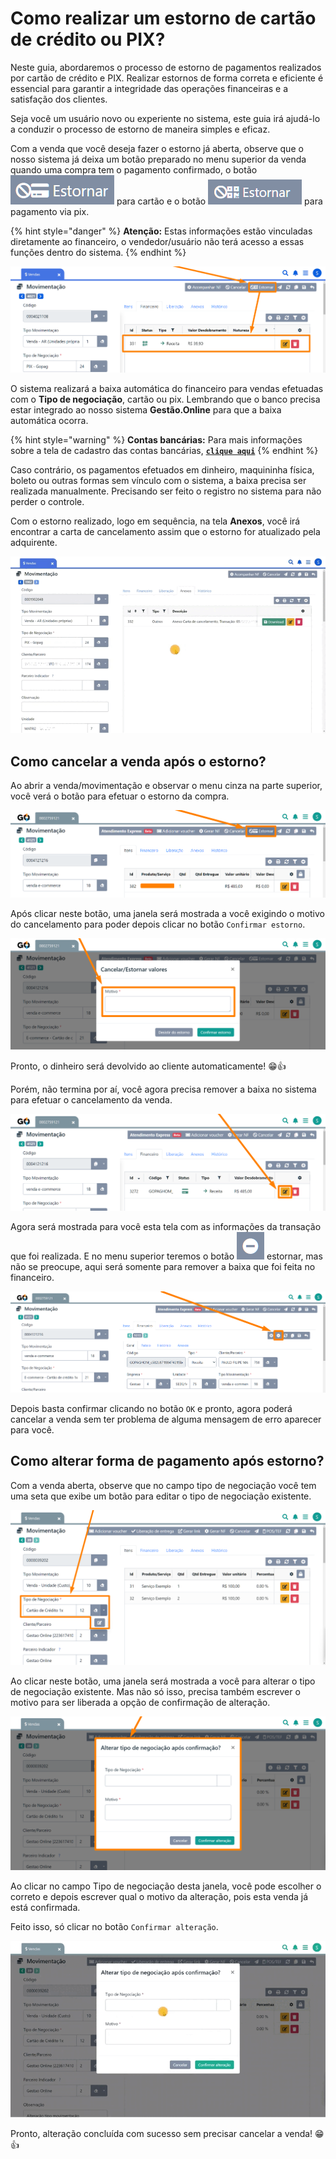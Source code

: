 # Como realizar um estorno de cartão de crédito ou PIX?

Neste guia, abordaremos o processo de estorno de pagamentos realizados por cartão de crédito e PIX. Realizar estornos de forma correta e eficiente é essencial para garantir a integridade das operações financeiras e a satisfação dos clientes. 

Seja você um usuário novo ou experiente no sistema, este guia irá ajudá-lo a conduzir o processo de estorno de maneira simples e eficaz.

Com a venda que você deseja fazer o estorno já aberta, observe que o nosso sistema já deixa um botão preparado no menu superior da venda quando uma compra tem o pagamento confirmado, o botão <img src="/erp-v2/assets/icon_estornar_cc.png" alt="" data-size="line"> para cartão e o botão <img src="/erp-v2/assets/icon_estornar_pix.png" alt="" data-size="line"> para pagamento via pix.

{% hint style="danger" %}
**Atenção:** Estas informações estão vinculadas diretamente ao financeiro, o vendedor/usuário não terá acesso a essas funções dentro do sistema.
{% endhint %}

![](/erp-v2/assets/funcionalidades/comercial/aba_vendas_add_guia_financeir_edit_estorno_pic_cc.png)

O sistema realizará a baixa automática do financeiro para vendas efetuadas com o **Tipo de negociação**, cartão ou pix. Lembrando que o banco precisa estar integrado ao nosso sistema **Gestão.Online** para que a baixa automática ocorra.

{% hint style="warning" %}
**Contas bancárias:** Para mais informações sobre a tela de cadastro das contas bancárias, [**`clique aqui`**](/erp-v2/funcionalidades/financeiro/listar_contas_bancarias.md)
{% endhint %}

Caso contrário, os pagamentos efetuados em dinheiro, maquininha física, boleto ou outras formas sem vínculo com o sistema, a baixa precisa ser realizada manualmente. Precisando ser feito o registro no sistema para não perder o controle.

Com o estorno realizado, logo em sequência, na tela **Anexos**, você irá encontrar a carta de cancelamento assim que o estorno for atualizado pela adquirente.

![](/erp-v2/assets/funcionalidades/comercial/aba_vendas_add_guia_financeir_edit_estorno_pix_cc_carta.gif)

## Como cancelar a venda após o estorno?

Ao abrir a venda/movimentação e observar o menu cinza na parte superior, você verá o botão para efetuar o estorno da compra.

![](/erp-v2/assets/guia_utilizacao/aba_vendas_add_guia_financeir_edit_estorno_cc_btn.png)

Após clicar neste botão, uma janela será mostrada a você exigindo o motivo do cancelamento para poder depois clicar no botão `Confirmar estorno`.

![](/erp-v2/assets/guia_utilizacao/aba_vendas_add_guia_financeir_edit_estorno_cc_btn_janela.png)

Pronto, o dinheiro será devolvido ao cliente automaticamente! 😁👍 

Porém, não termina por aí, você agora precisa remover a baixa no sistema para efetuar o cancelamento da venda.

![](/erp-v2/assets/guia_utilizacao/aba_vendas_add_guia_financeir_edit_estorno_cc_editar_item.png)

Agora será mostrada para você esta tela com as informações da transação que foi realizada. E no menu superior teremos o botão <img src="/erp-v2/assets/icon_estornar.png" alt="" data-size="line"> estornar, mas não se preocupe, aqui será somente para remover a baixa que foi feita no financeiro.

![](/erp-v2/assets/guia_utilizacao/aba_vendas_add_guia_financeir_edit_estorno_cc_editar_item_btn_remove_baixa_financeiro.png)

Depois basta confirmar clicando no botão `OK` e pronto, agora poderá cancelar a venda sem ter problema de alguma mensagem de erro aparecer para você.

## Como alterar forma de pagamento após estorno?

Com a venda aberta, observe que no campo tipo de negociação você tem uma seta que exibe um botão para editar o tipo de negociação existente.

![](/erp-v2/assets/guia_utilizacao/guia_utilizacao_tipo_negociacao_btn.png)

Ao clicar neste botão, uma janela será mostrada a você para alterar o tipo de negociação existente. Mas não só isso, precisa também escrever o motivo para ser liberada a opção de confirmação de alteração.

![](/erp-v2/assets/guia_utilizacao/guia_utilizacao_tipo_negociacao_btn_janela.png)

Ao clicar no campo Tipo de negociação desta janela, você pode escolher o correto e depois escrever qual o motivo da alteração, pois esta venda já está confirmada.

Feito isso, só clicar no botão `Confirmar alteração`.

![](/erp-v2/assets/guia_utilizacao/guia_utilizacao_tipo_negociacao_btn_janela_tipo_motivo.gif)

Pronto, alteração concluída com sucesso sem precisar cancelar a venda! 😁👍